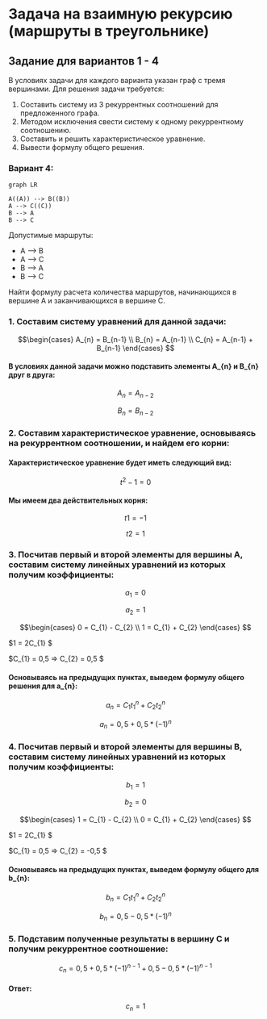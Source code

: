 # Задача на взаимную рекурсию (маршруты в треугольнике)

## Задание для вариантов 1 - 4
В условиях задачи для каждого варианта указан граф с тремя вершинами. Для решения задачи требуется: 
1. Составить систему из 3 рекуррентных соотношений для предложенного графа.
2. Методом исключения свести систему к одному рекуррентному соотношению.
3. Составить и решить характеристическое уравнение.
4. Вывести формулу общего решения.

### Вариант 4:
```mermaid
graph LR

A((A)) --> B((B))
A --> C((C))
B --> A
B --> C
```
Допустимые маршруты:
- A --> B
- A --> C
- B --> A
- B --> C

Найти формулу расчета количества маршрутов, начинающихся в вершине A и заканчивающихся в вершине C.
### 1. Составим систему уравнений для данной задачи:
$$\begin{cases}
A_{n} = B_{n-1} \\ 
B_{n} = A_{n-1} \\
C_{n} = A_{n-1} + B_{n-1}
\end{cases} $$
#### В условиях данной задачи можно подставить элементы A_{n} и B_{n} друг в друга:

$$
A_{n} = A_{n-2}
$$

$$
B_{n} = B_{n-2}
$$

### 2. Составим характеристическое уравнение, основываясь на рекуррентном соотношении, и найдем его корни:
#### Характеристическое уравнение будет иметь следующий вид:

$$
t^2 - 1 = 0
$$

#### Мы имеем два действительных корня:

$$
t1 = -1
$$

$$
t2 = 1
$$

### 3. Посчитав первый и второй элементы для вершины A, составим систему линейных уравнений из которых получим коэффициенты:

$$
a_{1} = 0
$$

$$
a_{2} = 1
$$

$$\begin{cases}
0 = С_{1} - С_{2} \\ 
1 = С_{1} + С_{2} 
\end{cases} $$

$1 = 2С_{1} $

$C_{1} = 0,5 => C_{2} = 0,5 $

#### Основываясь на предыдущих пунктах, выведем формулу общего решения для a_{n}:

$$
a_{n} = С_{1}t_{1}^n + С_{2}t_{2}^n
$$

$$
a_{n} = 0,5 + 0,5*(-1)^n
$$

### 4. Посчитав первый и второй элементы для вершины B, составим систему линейных уравнений из которых получим коэффициенты:

$$
b_{1} = 1
$$

$$
b_{2} = 0
$$

$$\begin{cases}
1 = С_{1} - С_{2} \\ 
0 = С_{1} + С_{2} 
\end{cases} $$

$1 = 2С_{1} $

$C_{1} = 0,5 => C_{2} = -0,5 $

#### Основываясь на предыдущих пунктах, выведем формулу общего для b_{n}:

$$
b_{n} = С_{1}t_{1}^n + С_{2}t_{2}^n
$$

$$
b_{n} = 0,5 - 0,5*(-1)^n
$$

### 5. Подставим полученные результаты в вершину C и получим рекуррентное соотношение:

$$
с_{n} = 0,5 + 0,5*(-1)^{n-1} + 0,5 - 0,5*(-1)^{n-1}
$$

#### Ответ:

$$
c_{n} = 1
$$
